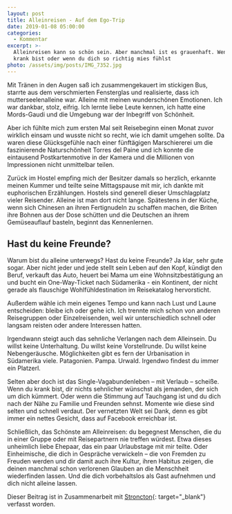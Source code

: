 ```yaml
---
layout: post
title: Alleinreisen - Auf dem Ego-Trip
date: 2019-01-08 05:00:00
categories:
  - Kommentar
excerpt: >-
  Alleinreisen kann so schön sein. Aber manchmal ist es grauenhaft. Wenn du
  krank bist oder wenn du dich so richtig mies fühlst
photo: /assets/img/posts/IMG_7352.jpg
---
```


Mit Tränen in den Augen saß ich zusammengekauert im stickigen Bus, starrte aus dem verschmierten Fensterglas und realisierte, dass ich mutterseelenalleine war. Alleine mit meinen wunderschönen Emotionen. Ich war dankbar, stolz, eifrig. Ich lernte liebe Leute kennen, ich hatte eine Mords-Gaudi und die Umgebung war der Inbegriff von Schönheit. 

Aber ich fühlte mich zum ersten Mal seit Reisebeginn einen Monat zuvor wirklich einsam und wusste nicht so recht, wie ich damit umgehen sollte. Da waren diese Glücksgefühle nach einer fünftägigen Marschiererei um die faszinierende Naturschönheit Torres del Paine und ich konnte die eintausend Postkartenmotive in der Kamera und die Millionen von Impressionen nicht unmittelbar teilen. 

Zurück im Hostel empfing mich der Besitzer damals so herzlich, erkannte meinen Kummer und teilte seine Mittagspause mit mir, ich dankte mit euphorischen Erzählungen. Hostels sind generell dieser Umschlagplatz vieler Reisender. Alleine ist man dort nicht lange. Spätestens in der Küche, wenn sich Chinesen an ihren Fertignudeln zu schaffen machen, die Briten ihre Bohnen aus der Dose schütten und die Deutschen an ihrem Gemüseauflauf basteln, beginnt das Kennenlernen. 

## Hast du keine Freunde?

Warum bist du alleine unterwegs? Hast du keine Freunde? Ja klar, sehr gute sogar. Aber nicht jeder und jede stellt sein Leben auf den Kopf, kündigt den Beruf, verkauft das Auto, heuert bei Mama um eine Wohnsitzbestätigung an und bucht ein One-Way-Ticket nach Südamerika - ein Kontinent, der nicht gerade als flauschige Wohlfühldestination im Reisekatalog hervorsticht.

Außerdem wähle ich mein eigenes Tempo und kann nach Lust und Laune entscheiden: bleibe ich oder gehe ich. Ich trennte mich schon von anderen Reisegruppen oder Einzelreisenden, weil wir unterschiedlich schnell oder langsam reisten oder andere Interessen hatten.

Irgendwann steigt auch das sehnliche Verlangen nach dem Alleinsein. Du willst keine Unterhaltung. Du willst keine Vorstellrunde. Du willst keine Nebengeräusche. Möglichkeiten gibt es fern der Urbanisation in Südamerika viele. Patagonien. Pampa. Urwald. Irgendwo findest du immer ein Platzerl. 

Selten aber doch ist das Single-Vagabundenleben – mit Verlaub – scheiße. Wenn du krank bist, dir nichts sehnlicher wünschst als jemanden, der sich um dich kümmert. Oder wenn die Stimmung auf Tauchgang ist und du dich nach der Nähe zu Familie und Freunden sehnst. Momente wie diese sind selten und schnell verdaut. Der vernetzten Welt sei Dank, denn es gibt immer ein nettes Gesicht, dass auf Facebook erreichbar ist. 

Schließlich, das Schönste am Alleinreisen: du begegnest Menschen, die du in einer Gruppe oder mit Reisepartnern nie treffen würdest. Etwa dieses unheimlich liebe Ehepaar, das ein paar Urlaubstage mit mir teilte. Oder Einheimische, die dich in Gespräche verwickeln – die von Fremden zu Freuden werden und dir damit auch ihre Kultur, ihren Habitus zeigen, die deinen manchmal schon verlorenen Glauben an die Menschheit wiederfinden lassen. Und die dich vorbehaltslos als Gast aufnehmen und dich nicht alleine lassen. 

Dieser Beitrag ist in Zusammenarbeit mit [Stroncton](https://www.stroncton.com){: target="_blank"} verfasst worden.